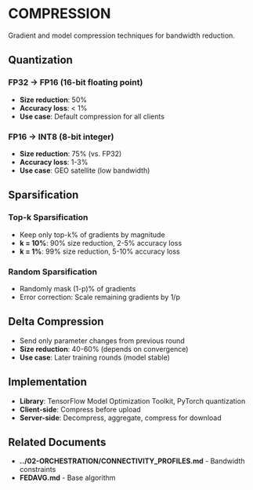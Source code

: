 # COMPRESSION

Gradient and model compression techniques for bandwidth reduction.

## Quantization

### FP32 → FP16 (16-bit floating point)

- **Size reduction**: 50%
- **Accuracy loss**: < 1%
- **Use case**: Default compression for all clients

### FP16 → INT8 (8-bit integer)

- **Size reduction**: 75% (vs. FP32)
- **Accuracy loss**: 1-3%
- **Use case**: GEO satellite (low bandwidth)

## Sparsification

### Top-k Sparsification

- Keep only top-k% of gradients by magnitude
- **k = 10%**: 90% size reduction, 2-5% accuracy loss
- **k = 1%**: 99% size reduction, 5-10% accuracy loss

### Random Sparsification

- Randomly mask (1-p)% of gradients
- Error correction: Scale remaining gradients by 1/p

## Delta Compression

- Send only parameter changes from previous round
- **Size reduction**: 40-60% (depends on convergence)
- **Use case**: Later training rounds (model stable)

## Implementation

- **Library**: TensorFlow Model Optimization Toolkit, PyTorch quantization
- **Client-side**: Compress before upload
- **Server-side**: Decompress, aggregate, compress for download

## Related Documents

- **../02-ORCHESTRATION/CONNECTIVITY_PROFILES.md** - Bandwidth constraints
- **FEDAVG.md** - Base algorithm
